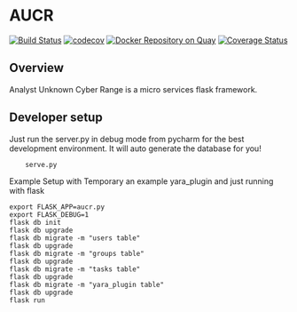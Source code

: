 # AUCR
[![Build Status](https://travis-ci.com/AUCR/AUCR.svg?token=hFk7sjdLvqz4c3MziorJ&branch=master)](https://travis-ci.com/AUCR/AUCR)
[![codecov](https://codecov.io/gh/AUCR/AUCR/branch/master/graph/badge.svg?token=1UEeeV6J4v)](https://codecov.io/gh/AUCR/AUCR)
[![Docker Repository on Quay](https://quay.io/repository/wroersma/aucr/status?token=118853c0-97b7-4a2f-9d18-4733327f20b6 "Docker Repository on Quay")](https://quay.io/repository/wroersma/aucr)
[![Coverage Status](https://coveralls.io/repos/github/AUCR/AUCR/badge.svg?t=THBtvq)](https://coveralls.io/github/AUCR/AUCR)


## Overview
Analyst Unknown Cyber Range is a micro services flask framework. 


## Developer setup
Just run the server.py in debug mode from pycharm for the best development environment. It will auto generate the database for you!

        serve.py 



Example Setup with Temporary an  example yara_plugin and just running with flask

    export FLASK_APP=aucr.py
    export FLASK_DEBUG=1
    flask db init
    flask db upgrade
    flask db migrate -m "users table"
    flask db upgrade
    flask db migrate -m "groups table"
    flask db upgrade
    flask db migrate -m "tasks table"
    flask db upgrade
    flask db migrate -m "yara_plugin table"
    flask db upgrade
    flask run
